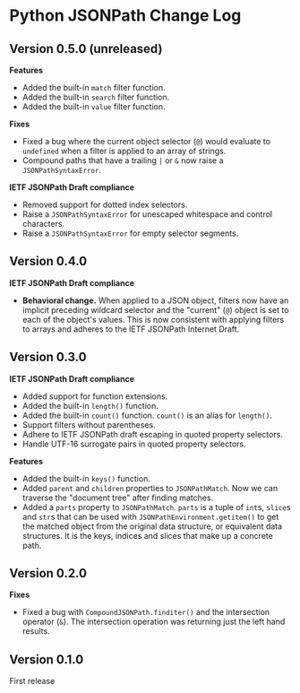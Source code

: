 # Python JSONPath Change Log

## Version 0.5.0 (unreleased)

**Features**

- Added the built-in `match` filter function.
- Added the built-in `search` filter function.
- Added the built-in `value` filter function.

**Fixes**

- Fixed a bug where the current object selector (`@`) would evaluate to `undefined` when a filter is applied to an array of strings.
- Compound paths that have a trailing `|` or `&` now raise a `JSONPathSyntaxError`.

**IETF JSONPath Draft compliance**

- Removed support for dotted index selectors.
- Raise a `JSONPathSyntaxError` for unescaped whitespace and control characters.
- Raise a `JSONPathSyntaxError` for empty selector segments.

## Version 0.4.0

**IETF JSONPath Draft compliance**

- **Behavioral change.** When applied to a JSON object, filters now have an implicit preceding wildcard selector and the "current" (`@`) object is set to each of the object's values. This is now consistent with applying filters to arrays and adheres to the IETF JSONPath Internet Draft.

## Version 0.3.0

**IETF JSONPath Draft compliance**

- Added support for function extensions.
- Added the built-in `length()` function.
- Added the built-in `count()` function. `count()` is an alias for `length()`.
- Support filters without parentheses.
- Adhere to IETF JSONPath draft escaping in quoted property selectors.
- Handle UTF-16 surrogate pairs in quoted property selectors.

**Features**

- Added the built-in `keys()` function.
- Added `parent` and `children` properties to `JSONPathMatch`. Now we can traverse the "document tree" after finding matches.
- Added a `parts` property to `JSONPathMatch`. `parts` is a tuple of `int`s, `slice`s and `str`s that can be used with `JSONPathEnvironment.getitem()` to get the matched object from the original data structure, or equivalent data structures. It is the keys, indices and slices that make up a concrete path.

## Version 0.2.0

**Fixes**

- Fixed a bug with `CompoundJSONPath.finditer()` and the intersection operator (`&`). The intersection operation was returning just the left hand results.

## Version 0.1.0

First release
